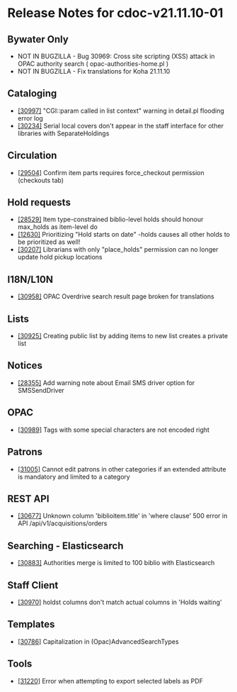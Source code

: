 
# Release Notes for cdoc-v21.11.10-01

## Bywater Only

- NOT IN BUGZILLA - Bug 30969: Cross site scripting (XSS) attack in OPAC authority search ( opac-authorities-home.pl )
- NOT IN BUGZILLA - Fix translations for Koha 21.11.10

## Cataloging

- [[30997]](http://bugs.koha-community.org/bugzilla3/show_bug.cgi?id=30997) "CGI::param called in list context" warning in detail.pl flooding error log
- [[30234]](http://bugs.koha-community.org/bugzilla3/show_bug.cgi?id=30234) Serial local covers don't appear in the staff interface for other libraries with SeparateHoldings

## Circulation

- [[29504]](http://bugs.koha-community.org/bugzilla3/show_bug.cgi?id=29504) Confirm item parts requires force_checkout permission (checkouts tab)

## Hold requests

- [[28529]](http://bugs.koha-community.org/bugzilla3/show_bug.cgi?id=28529) Item type-constrained biblio-level holds should honour max_holds as item-level do
- [[12630]](http://bugs.koha-community.org/bugzilla3/show_bug.cgi?id=12630) Prioritizing "Hold starts on date" -holds causes all other holds to be prioritized as well!
- [[30207]](http://bugs.koha-community.org/bugzilla3/show_bug.cgi?id=30207) Librarians with only "place_holds" permission can no longer update hold pickup locations

## I18N/L10N

- [[30958]](http://bugs.koha-community.org/bugzilla3/show_bug.cgi?id=30958) OPAC Overdrive search result page broken for translations

## Lists

- [[30925]](http://bugs.koha-community.org/bugzilla3/show_bug.cgi?id=30925) Creating public list by adding items to new list creates a private list

## Notices

- [[28355]](http://bugs.koha-community.org/bugzilla3/show_bug.cgi?id=28355) Add warning note about Email SMS driver option for SMSSendDriver

## OPAC

- [[30989]](http://bugs.koha-community.org/bugzilla3/show_bug.cgi?id=30989) Tags with some special characters are not encoded right

## Patrons

- [[31005]](http://bugs.koha-community.org/bugzilla3/show_bug.cgi?id=31005) Cannot edit patrons in other categories if an extended attribute is mandatory and limited to a category

## REST API

- [[30677]](http://bugs.koha-community.org/bugzilla3/show_bug.cgi?id=30677) Unknown column 'biblioitem.title' in 'where clause' 500 error in API /api/v1/acquisitions/orders

## Searching - Elasticsearch

- [[30883]](http://bugs.koha-community.org/bugzilla3/show_bug.cgi?id=30883) Authorities merge is limited to 100 biblio with Elasticsearch

## Staff Client

- [[30970]](http://bugs.koha-community.org/bugzilla3/show_bug.cgi?id=30970) holdst columns don't match actual columns in 'Holds waiting'

## Templates

- [[30786]](http://bugs.koha-community.org/bugzilla3/show_bug.cgi?id=30786) Capitalization in (Opac)AdvancedSearchTypes

## Tools

- [[31220]](http://bugs.koha-community.org/bugzilla3/show_bug.cgi?id=31220) Error when attempting to export selected labels as PDF


